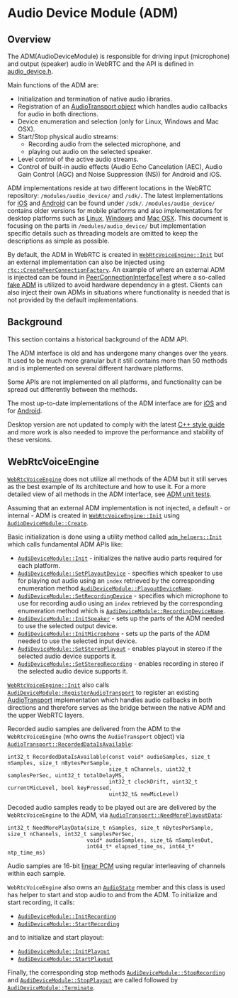 <!-- go/cmark -->
<!--* freshness: {owner: 'henrika' reviewed: '2021-04-12'} *-->

# Audio Device Module (ADM)

## Overview

The ADM(AudioDeviceModule) is responsible for driving input (microphone) and
output (speaker) audio in WebRTC and the API is defined in [audio_device.h][19].

Main functions of the ADM are:

*   Initialization and termination of native audio libraries.
*   Registration of an [AudioTransport object][16] which handles audio callbacks
    for audio in both directions.
*   Device enumeration and selection (only for Linux, Windows and Mac OSX).
*   Start/Stop physical audio streams:
    *   Recording audio from the selected microphone, and
    *   playing out audio on the selected speaker.
*   Level control of the active audio streams.
*   Control of built-in audio effects (Audio Echo Cancelation (AEC), Audio Gain
    Control (AGC) and Noise Suppression (NS)) for Android and iOS.

ADM implementations reside at two different locations in the WebRTC repository:
`/modules/audio_device/` and `/sdk/`. The latest implementations for [iOS][20]
and [Android][21] can be found under `/sdk/`. `/modules/audio_device/` contains
older versions for mobile platforms and also implementations for desktop
platforms such as [Linux][22], [Windows][23] and [Mac OSX][24]. This document is
focusing on the parts in `/modules/audio_device/` but implementation specific
details such as threading models are omitted to keep the descriptions as simple
as possible.

By default, the ADM in WebRTC is created in [`WebRtcVoiceEngine::Init`][1] but
an external implementation can also be injected using
[`rtc::CreatePeerConnectionFactory`][25]. An example of where an external ADM is
injected can be found in [PeerConnectionInterfaceTest][26] where a so-called
[fake ADM][29] is utilized to avoid hardware dependency in a gtest. Clients can
also inject their own ADMs in situations where functionality is needed that is
not provided by the default implementations.

## Background

This section contains a historical background of the ADM API.

The ADM interface is old and has undergone many changes over the years. It used
to be much more granular but it still contains more than 50 methods and is
implemented on several different hardware platforms.

Some APIs are not implemented on all platforms, and functionality can be spread
out differently between the methods.

The most up-to-date implementations of the ADM interface are for [iOS][27] and
for [Android][28].

Desktop version are not updated to comply with the latest
[C++ style guide](https://chromium.googlesource.com/chromium/src/+/main/styleguide/c++/c++.md)
and more work is also needed to improve the performance and stability of these
versions.

## WebRtcVoiceEngine

[`WebRtcVoiceEngine`][2] does not utilize all methods of the ADM but it still
serves as the best example of its architecture and how to use it. For a more
detailed view of all methods in the ADM interface, see [ADM unit tests][3].

Assuming that an external ADM implementation is not injected, a default - or
internal - ADM is created in [`WebRtcVoiceEngine::Init`][1] using
[`AudioDeviceModule::Create`][4].

Basic initialization is done using a utility method called
[`adm_helpers::Init`][5] which calls fundamental ADM APIs like:

*   [`AudiDeviceModule::Init`][6] - initializes the native audio parts required
    for each platform.
*   [`AudiDeviceModule::SetPlayoutDevice`][7] - specifies which speaker to use
    for playing out audio using an `index` retrieved by the corresponding
    enumeration method [`AudiDeviceModule::PlayoutDeviceName`][8].
*   [`AudiDeviceModule::SetRecordingDevice`][9] - specifies which microphone to
    use for recording audio using an `index` retrieved by the corresponding
    enumeration method which is [`AudiDeviceModule::RecordingDeviceName`][10].
*   [`AudiDeviceModule::InitSpeaker`][11] - sets up the parts of the ADM needed
    to use the selected output device.
*   [`AudiDeviceModule::InitMicrophone`][12] - sets up the parts of the ADM
    needed to use the selected input device.
*   [`AudiDeviceModule::SetStereoPlayout`][13] - enables playout in stereo if
    the selected audio device supports it.
*   [`AudiDeviceModule::SetStereoRecording`][14] - enables recording in stereo
    if the selected audio device supports it.

[`WebRtcVoiceEngine::Init`][1] also calls
[`AudiDeviceModule::RegisterAudioTransport`][15] to register an existing
[AudioTransport][16] implementation which handles audio callbacks in both
directions and therefore serves as the bridge between the native ADM and the
upper WebRTC layers.

Recorded audio samples are delivered from the ADM to the `WebRtcVoiceEngine`
(who owns the `AudioTransport` object) via
[`AudioTransport::RecordedDataIsAvailable`][17]:

```
int32_t RecordedDataIsAvailable(const void* audioSamples, size_t nSamples, size_t nBytesPerSample,
                                size_t nChannels, uint32_t samplesPerSec, uint32_t totalDelayMS,
                                int32_t clockDrift, uint32_t currentMicLevel, bool keyPressed,
                                uint32_t& newMicLevel)
```

Decoded audio samples ready to be played out are are delivered by the
`WebRtcVoiceEngine` to the ADM, via [`AudioTransport::NeedMorePlayoutData`][18]:

```
int32_t NeedMorePlayData(size_t nSamples, size_t nBytesPerSample, size_t nChannels, int32_t samplesPerSec,
                         void* audioSamples, size_t& nSamplesOut,
                         int64_t* elapsed_time_ms, int64_t* ntp_time_ms)
```

Audio samples are 16-bit [linear PCM](https://wiki.multimedia.cx/index.php/PCM)
using regular interleaving of channels within each sample.

`WebRtcVoiceEngine` also owns an [`AudioState`][30] member and this class is
used has helper to start and stop audio to and from the ADM. To initialize and
start recording, it calls:

*   [`AudiDeviceModule::InitRecording`][31]
*   [`AudiDeviceModule::StartRecording`][32]

and to initialize and start playout:

*   [`AudiDeviceModule::InitPlayout`][33]
*   [`AudiDeviceModule::StartPlayout`][34]

Finally, the corresponding stop methods [`AudiDeviceModule::StopRecording`][35]
and [`AudiDeviceModule::StopPlayout`][36] are called followed by
[`AudiDeviceModule::Terminate`][37].

[1]: https://source.chromium.org/chromium/chromium/src/+/main:third_party/webrtc/media/engine/webrtc_voice_engine.cc;l=314;drc=f7b1b95f11c74cb5369fdd528b73c70a50f2e206
[2]: https://source.chromium.org/chromium/chromium/src/+/main:third_party/webrtc/media/engine/webrtc_voice_engine.h;l=48;drc=d15a575ec3528c252419149d35977e55269d8a41
[3]: https://source.chromium.org/chromium/chromium/src/+/main:third_party/webrtc/modules/audio_device/audio_device_unittest.cc;l=1;drc=d15a575ec3528c252419149d35977e55269d8a41
[4]: https://source.chromium.org/chromium/chromium/src/+/main:third_party/webrtc/modules/audio_device/include/audio_device.h;l=46;drc=eb8c4ca608486add9800f6bfb7a8ba3cf23e738e
[5]: https://source.chromium.org/chromium/chromium/src/+/main:third_party/webrtc/media/engine/adm_helpers.h;drc=2222a80e79ae1ef5cb9510ec51d3868be75f47a2
[6]: https://source.chromium.org/chromium/chromium/src/+/main:third_party/webrtc/modules/audio_device/include/audio_device.h;l=62;drc=9438fb3fff97c803d1ead34c0e4f223db168526f
[7]: https://source.chromium.org/chromium/chromium/src/+/main:third_party/webrtc/modules/audio_device/include/audio_device.h;l=77;drc=9438fb3fff97c803d1ead34c0e4f223db168526f
[8]: https://source.chromium.org/chromium/chromium/src/+/main:third_party/webrtc/modules/audio_device/include/audio_device.h;l=69;drc=9438fb3fff97c803d1ead34c0e4f223db168526f
[9]: https://source.chromium.org/chromium/chromium/src/+/main:third_party/webrtc/modules/audio_device/include/audio_device.h;l=79;drc=9438fb3fff97c803d1ead34c0e4f223db168526f
[10]: https://source.chromium.org/chromium/chromium/src/+/main:third_party/webrtc/modules/audio_device/include/audio_device.h;l=72;drc=9438fb3fff97c803d1ead34c0e4f223db168526f
[11]: https://source.chromium.org/chromium/chromium/src/+/main:third_party/webrtc/modules/audio_device/include/audio_device.h;l=99;drc=9438fb3fff97c803d1ead34c0e4f223db168526f
[12]: https://source.chromium.org/chromium/chromium/src/+/main:third_party/webrtc/modules/audio_device/include/audio_device.h;l=101;drc=9438fb3fff97c803d1ead34c0e4f223db168526f
[13]: https://source.chromium.org/chromium/chromium/src/+/main:third_party/webrtc/modules/audio_device/include/audio_device.h;l=130;drc=9438fb3fff97c803d1ead34c0e4f223db168526f
[14]: https://source.chromium.org/chromium/chromium/src/+/main:third_party/webrtc/modules/audio_device/include/audio_device.h;l=133;drc=9438fb3fff97c803d1ead34c0e4f223db168526f
[15]: https://source.chromium.org/chromium/chromium/src/+/main:third_party/webrtc/modules/audio_device/include/audio_device.h;l=59;drc=9438fb3fff97c803d1ead34c0e4f223db168526f
[16]: https://source.chromium.org/chromium/chromium/src/+/main:third_party/webrtc/modules/audio_device/include/audio_device_defines.h;l=34;drc=9438fb3fff97c803d1ead34c0e4f223db168526f
[17]: https://source.chromium.org/chromium/chromium/src/+/main:third_party/webrtc/modules/audio_device/include/audio_device_defines.h;l=36;drc=9438fb3fff97c803d1ead34c0e4f223db168526f
[18]: https://source.chromium.org/chromium/chromium/src/+/main:third_party/webrtc/modules/audio_device/include/audio_device_defines.h;l=48;drc=9438fb3fff97c803d1ead34c0e4f223db168526f
[19]: https://source.chromium.org/chromium/chromium/src/+/main:third_party/webrtc/modules/audio_device/include/audio_device.h;drc=eb8c4ca608486add9800f6bfb7a8ba3cf23e738es
[20]: https://source.chromium.org/chromium/chromium/src/+/main:third_party/webrtc/sdk/objc/native/api/audio_device_module.h;drc=76443eafa9375374d9f1d23da2b913f2acac6ac2
[21]: https://source.chromium.org/chromium/chromium/src/+/main:third_party/webrtc/sdk/android/src/jni/audio_device/audio_device_module.h;drc=bbeb10925eb106eeed6143ccf571bc438ec22ce1
[22]: https://source.chromium.org/chromium/chromium/src/+/main:third_party/webrtc/modules/audio_device/linux/;drc=d15a575ec3528c252419149d35977e55269d8a41
[23]: https://source.chromium.org/chromium/chromium/src/+/main:third_party/webrtc/modules/audio_device/win/;drc=d15a575ec3528c252419149d35977e55269d8a41
[24]: https://source.chromium.org/chromium/chromium/src/+/main:third_party/webrtc/modules/audio_device/mac/;drc=3b68aa346a5d3483c3448852d19d91723846825c
[25]: https://source.chromium.org/chromium/chromium/src/+/main:third_party/webrtc/api/create_peerconnection_factory.h;l=45;drc=09ceed2165137c4bea4e02e8d3db31970d0bf273
[26]: https://source.chromium.org/chromium/chromium/src/+/main:third_party/webrtc/pc/peer_connection_interface_unittest.cc;l=692;drc=2efb8a5ec61b1b87475d046c03d20244f53b14b6
[27]: https://source.chromium.org/chromium/chromium/src/+/main:third_party/webrtc/sdk/objc/native/api/audio_device_module.h;drc=76443eafa9375374d9f1d23da2b913f2acac6ac2
[28]: https://source.chromium.org/chromium/chromium/src/+/main:third_party/webrtc/sdk/android/src/jni/audio_device/audio_device_module.h;drc=bbeb10925eb106eeed6143ccf571bc438ec22ce1
[29]: https://source.chromium.org/chromium/chromium/src/+/main:third_party/webrtc/pc/test/fake_audio_capture_module.h;l=42;drc=d15a575ec3528c252419149d35977e55269d8a41
[30]: https://source.chromium.org/chromium/chromium/src/+/main:third_party/webrtc/audio/audio_state.h;drc=d15a575ec3528c252419149d35977e55269d8a41
[31]: https://source.chromium.org/chromium/chromium/src/+/main:third_party/webrtc/modules/audio_device/include/audio_device.h;l=87;drc=eb8c4ca608486add9800f6bfb7a8ba3cf23e738e
[32]: https://source.chromium.org/chromium/chromium/src/+/main:third_party/webrtc/modules/audio_device/include/audio_device.h;l=94;drc=eb8c4ca608486add9800f6bfb7a8ba3cf23e738e
[33]: https://source.chromium.org/chromium/chromium/src/+/main:third_party/webrtc/modules/audio_device/include/audio_device.h;l=84;drc=eb8c4ca608486add9800f6bfb7a8ba3cf23e738e
[34]: https://source.chromium.org/chromium/chromium/src/+/main:third_party/webrtc/modules/audio_device/include/audio_device.h;l=91;drc=eb8c4ca608486add9800f6bfb7a8ba3cf23e738e
[35]: https://source.chromium.org/chromium/chromium/src/+/main:third_party/webrtc/modules/audio_device/include/audio_device.h;l=95;drc=eb8c4ca608486add9800f6bfb7a8ba3cf23e738e
[36]: https://source.chromium.org/chromium/chromium/src/+/main:third_party/webrtc/modules/audio_device/include/audio_device.h;l=92;drc=eb8c4ca608486add9800f6bfb7a8ba3cf23e738e
[37]: https://source.chromium.org/chromium/chromium/src/+/main:third_party/webrtc/modules/audio_device/include/audio_device.h;l=63;drc=eb8c4ca608486add9800f6bfb7a8ba3cf23e738e
